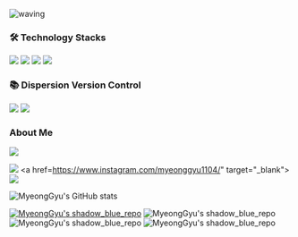 ![waving](https://capsule-render.vercel.app/api?type=waving&height=200&text=Welcome%20to%20MyeongGyu's%20Github👋&fontSize=40&fontAlign=60&fontAlignY=40&color=gradient)

<h3 align="left">🛠 Technology Stacks</h3>

<p align="left">
<img src="https://img.shields.io/badge/html5-E34F26?style=for-the-badge&logo=html5&logoColor=white">
<img src="https://img.shields.io/badge/css-1572B6?style=for-the-badge&logo=css3&logoColor=white">
<img src="https://img.shields.io/badge/javascript-F7DF1E?style=for-the-badge&logo=javascript&logoColor=black">
<img src="https://img.shields.io/badge/python-3776AB?style=for-the-badge&logo=python&logoColor=white">
</p>

<h3 align="left">📚 Dispersion Version Control </h3>

<p align="left">
<img src="https://img.shields.io/badge/git-F05032?style=for-the-badge&logo=git&logoColor=white">
<img src="https://img.shields.io/badge/github-181717?style=for-the-badge&logo=github&logoColor=white"> 
</p>

<h3 align="left"> About Me</h3>
 <a href="mailto:rlaaudrb1104@gmail.com"><img src="https://img.shields.io/badge/Gmail-EA4335?style=flat-square&logo=Gmail&logoColor=black"/></a>

<a href="https://rlaaudrb1104.tistory.com/" target="_blank"><img src="https://img.shields.io/badge/tistory-orange?style=for-the-badge&logo=tistory&logoColor=white"></a>
<a href=https://www.instagram.com/myeonggyu1104/" target="_blank"><img src="https://img.shields.io/badge/instagram-E4405F?style=for-the-badge&logo=instagram&logoColor=white"></a>

![MyeongGyu's GitHub stats](https://github-readme-stats.vercel.app/api?username=rlaaudrb1104&theme=white&show_icons=true)

<a href="github.com/rlaaudrb1104/python-study">![MyeongGyu's shadow_blue_repo](https://github-readme-stats.vercel.app/api/pin/?username=rlaaudrb1104&repo=python-study&cache_seconds=86400&theme=blue)</a>
![MyeongGyu's shadow_blue_repo](https://github-readme-stats.vercel.app/api/pin/?username=rlaaudrb1104&repo=web-project&cache_seconds=86400&theme=_blue)
![MyeongGyu's shadow_blue_repo](https://github-readme-stats.vercel.app/api/pin/?username=rlaaudrb1104&repo=clerk&cache_seconds=86400&theme=blue)
![MyeongGyu's shadow_blue_repo](https://github-readme-stats.vercel.app/api/pin/?username=rlaaudrb1104&repo=C&cache_seconds=86400&theme=blue)

